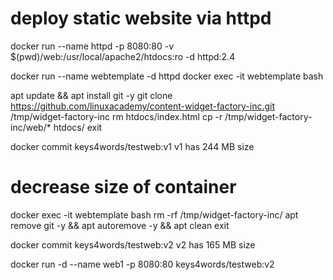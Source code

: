 # deploy static website via httpd
docker run --name httpd -p 8080:80 -v $(pwd)/web:/usr/local/apache2/htdocs:ro -d httpd:2.4

docker run --name webtemplate -d httpd
docker exec -it webtemplate bash

apt update && apt install git -y
git clone https://github.com/linuxacademy/content-widget-factory-inc.git /tmp/widget-factory-inc
rm htdocs/index.html
cp -r /tmp/widget-factory-inc/web/* htdocs/
exit

docker commit <container-id> keys4words/testweb:v1
v1 has 244 MB size

# decrease size of container
docker exec -it webtemplate bash
rm -rf /tmp/widget-factory-inc/
apt remove git -y && apt autoremove -y && apt clean
exit

docker commit <container-id> keys4words/testweb:v2
v2 has 165 MB size

docker run -d --name web1 -p 8080:80 keys4words/testweb:v2